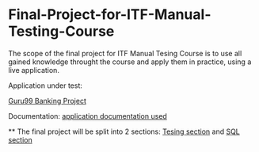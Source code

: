 # Final-Project-for-ITF-Manual-Testing-Course
The scope of the final project for ITF Manual Tesing Course is to use all gained knowledge throught the course and apply them in practice, using a live application.

Application under test:

 [Guru99 Banking Project](https://demo.guru99.com/V4/index.php)
 
 Documentation:
 [application documentation used](https://docs.google.com/document/d/1rPW5DV82VJT6vtA1VDSrfxaCBuAduxW0zb1yfTh_VMk/edit)
 
 ** The final project will be split into 2 sections: [Tesing section]() and [SQL section]()
 
